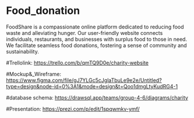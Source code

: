 # Food_donation
FoodShare is a compassionate online platform dedicated to reducing food waste and alleviating hunger. Our user-friendly website connects individuals, restaurants, and businesses with surplus food to those in need. We facilitate seamless food donations, fostering a sense of community and sustainability. 


#Trellolink: https://trello.com/b/qmTQ9D0e/charity-website

#Mockup&_Wireframe: https://www.figma.com/file/gJ7YLGc5cJglaTbuLe9e2e/Untitled?type=design&node-id=0%3A1&mode=design&t=Qoo1dmgLtyKudRG4-1

#database schema: https://drawsql.app/teams/group-4-6/diagrams/charity

#Presentation: https://prezi.com/p/edit/1spqwmkv-ymf/
